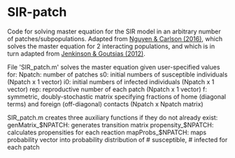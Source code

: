 # SIR-patch

Code for solving master equation for the SIR model in an arbitrary number of patches/subpopulations.
Adapted from [Nguyen & Carlson (2016)](https://journals.plos.org/plosone/article?id=10.1371/journal.pone.0152950), which solves the master equation for 2 interacting populations, and which is in turn adapted from [Jenkinson & Goutsias (2012)](https://journals.plos.org/plosone/article?id=10.1371/journal.pone.0036160).

File 'SIR_patch.m' solves the master equation given user-specified values for:
Npatch: number of patches
s0: initial numbers of susceptible individuals (Npatch x 1 vector)
i0: initial numbers of infected individuals (Npatch x 1 vector)
rep: reproductive number of each patch (Npatch x 1 vector)
f: symmetric, doubly-stochastic matrix specifying fractions of home (diagonal terms) and foreign (off-diagonal) contacts (Npatch x Npatch matrix)

SIR_patch.m creates three auxiliary functions if they do not already exist:
genMatrix_$NPATCH: generates transition matrix
propensity_$NPATCH: calculates propensities for each reaction
mapProbs_$NPATCH: maps probability vector into probability distribution of # susceptible, # infected for each patch